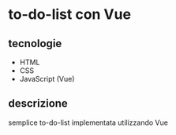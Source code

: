# to-do-list con Vue
## tecnologie
* HTML
* CSS
* JavaScript (Vue)
## descrizione
semplice to-do-list implementata utilizzando Vue
